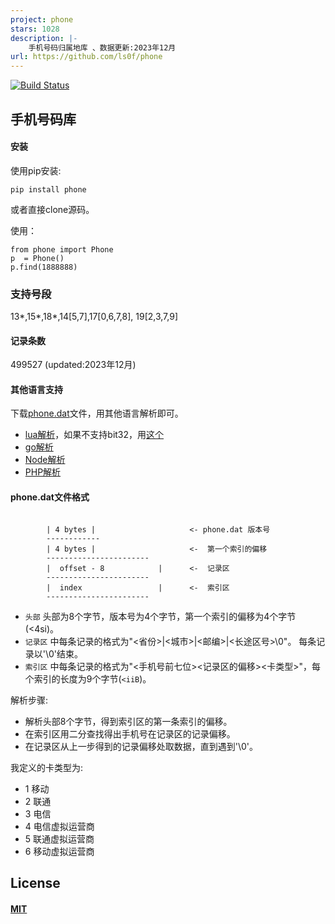 ```yaml
---
project: phone
stars: 1028
description: |-
    手机号码归属地库 、数据更新:2023年12月
url: https://github.com/ls0f/phone
---
```


[![Build Status](https://travis-ci.org/lovedboy/phone.svg?branch=master)](https://travis-ci.org/lovedboy/phone)

## 手机号码库

#### 安装

使用pip安装:

```
pip install phone

```
或者直接clone源码。

使用：

```
from phone import Phone
p  = Phone()
p.find(1888888)
```

### 支持号段
13\*,15\*,18\*,14[5,7],17[0,6,7,8], 19[2,3,7,9]

#### 记录条数

499527 (updated:2023年12月)

#### 其他语言支持

下载[phone.dat](https://github.com/lovedboy/phone/raw/master/phone/phone.dat)文件，用其他语言解析即可。

* [lua解析](https://gist.github.com/lovedboy/bbff19c91e3d98388d52)，如果不支持bit32，用[这个](https://gist.github.com/lovedboy/fe7750e202572712615a)
* [go解析](https://github.com/xluohome/phonedata)
* [Node解析](https://github.com/conzi/phone)
* [PHP解析](https://github.com/shitoudev/phone-location)

#### phone.dat文件格式

```

        | 4 bytes |                     <- phone.dat 版本号
        ------------
        | 4 bytes |                     <-  第一个索引的偏移
        -----------------------
        |  offset - 8            |      <-  记录区
        -----------------------
        |  index                 |      <-  索引区
        -----------------------

```

* `头部` 头部为8个字节，版本号为4个字节，第一个索引的偏移为4个字节(<4si)。      
* `记录区` 中每条记录的格式为"\<省份\>|\<城市\>|\<邮编\>|\<长途区号\>\0"。 每条记录以'\0'结束。  
* `索引区` 中每条记录的格式为"<手机号前七位><记录区的偏移><卡类型>"，每个索引的长度为9个字节(`<iiB`)。

解析步骤:

 * 解析头部8个字节，得到索引区的第一条索引的偏移。
 * 在索引区用二分查找得出手机号在记录区的记录偏移。
 * 在记录区从上一步得到的记录偏移处取数据，直到遇到'\0'。
 
我定义的卡类型为:

* 1 移动
* 2 联通
* 3 电信
* 4 电信虚拟运营商
* 5 联通虚拟运营商
* 6 移动虚拟运营商

## License
#### [MIT](https://opensource.org/licenses/mit-license.php)

